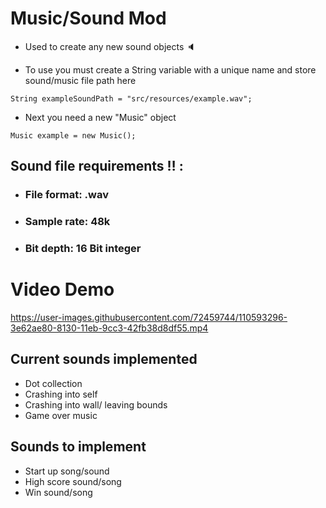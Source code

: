
# Music/Sound Mod
* Used to create any new sound objects 🔈

* To use you must create a String   variable  with a unique name and store sound/music file path here

`String exampleSoundPath = "src/resources/example.wav";`

* Next you need a new "Music" object

`Music example = new Music();`

## Sound file requirements ‼️ :
* ### File format: .wav
* ### Sample rate: 48k
* ### Bit depth: 16 Bit integer

# Video Demo 
https://user-images.githubusercontent.com/72459744/110593296-3e62ae80-8130-11eb-9cc3-42fb38d8df55.mp4

## Current sounds implemented

* Dot collection
* Crashing into self
* Crashing into wall/ leaving bounds
* Game over music

## Sounds to implement

* Start up song/sound
* High score sound/song
* Win sound/song
